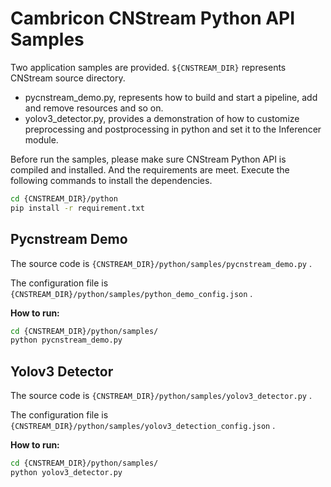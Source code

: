 # Cambricon CNStream Python API Samples

Two application samples are provided. ``${CNSTREAM_DIR}`` represents CNStream source directory.

- pycnstream_demo.py, represents how to build and start a pipeline, add and remove resources and so on.
- yolov3_detector.py, provides a demonstration of how to customize preprocessing and postprocessing in python and set it to the Inferencer module.

Before run the samples, please make sure CNStream Python API is compiled and installed. And the requirements are meet. Execute the following commands to install the dependencies.

```sh
cd {CNSTREAM_DIR}/python
pip install -r requirement.txt
```

## Pycnstream Demo

The source code is ``{CNSTREAM_DIR}/python/samples/pycnstream_demo.py`` .

The configuration file is ``{CNSTREAM_DIR}/python/samples/python_demo_config.json`` .

**How to run:**

```sh
cd {CNSTREAM_DIR}/python/samples/
python pycnstream_demo.py
```

## Yolov3 Detector

The source code is ``{CNSTREAM_DIR}/python/samples/yolov3_detector.py`` .

The configuration file is ``{CNSTREAM_DIR}/python/samples/yolov3_detection_config.json`` .

**How to run:**

```sh
cd {CNSTREAM_DIR}/python/samples/
python yolov3_detector.py
```

